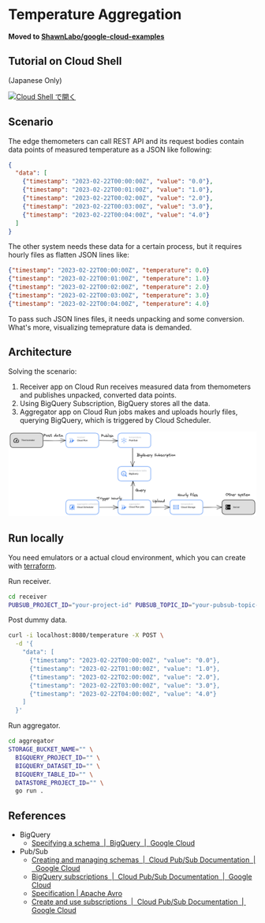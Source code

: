 # Temperature Aggregation

**Moved to [ShawnLabo/google-cloud-examples](https://github.com/ShawnLabo/google-cloud-examples/tree/main/go/temperature-aggregation)**

## Tutorial on Cloud Shell

(Japanese Only)

[![Cloud Shell で開く](https://gstatic.com/cloudssh/images/open-btn.svg)](https://shell.cloud.google.com/cloudshell/editor?cloudshell_git_repo=https%3A%2F%2Fgithub.com%2FShawnLabo%2FTAP&cloudshell_git_branch=main&cloudshell_workspace=go%2Ftemperature-aggregation&cloudshell_tutorial=TUTORIAL.ja.md)


## Scenario

The edge themometers can call REST API and its request bodies contain data points of measured
temperature as a JSON like following:

```json
{
  "data": [
    {"timestamp": "2023-02-22T00:00:00Z", "value": "0.0"},
    {"timestamp": "2023-02-22T00:01:00Z", "value": "1.0"},
    {"timestamp": "2023-02-22T00:02:00Z", "value": "2.0"},
    {"timestamp": "2023-02-22T00:03:00Z", "value": "3.0"},
    {"timestamp": "2023-02-22T00:04:00Z", "value": "4.0"}
  ]
}
```

The other system needs these data for a certain process, but it requires hourly files as flatten
JSON lines like:

```json
{"timestamp": "2023-02-22T00:00:00Z", "temperature": 0.0}
{"timestamp": "2023-02-22T00:01:00Z", "temperature": 1.0}
{"timestamp": "2023-02-22T00:02:00Z", "temperature": 2.0}
{"timestamp": "2023-02-22T00:03:00Z", "temperature": 3.0}
{"timestamp": "2023-02-22T00:04:00Z", "temperature": 4.0}
```

To pass such JSON lines files, it needs unpacking and some conversion. What's more, visualizing
temeprature data is demanded.

## Architecture

Solving the scenario:

1. Receiver app on Cloud Run receives measured data from themometers and publishes unpacked, 
   converted data points.
2. Using BigQuery Subscription, BigQuery stores all the data.
3. Aggregator app on Cloud Run jobs makes and uploads hourly files, querying BigQuery, which is
   triggered by Cloud Scheduler.

![architecture](./architecture.png)

## Run locally

You need emulators or a actual cloud environment, which you can create with
[terraform](https://github.com/ShawnLabo/TAP/tree/main/go/temperature-aggregation/terraform).

Run receiver.

```sh
cd receiver
PUBSUB_PROJECT_ID="your-project-id" PUBSUB_TOPIC_ID="your-pubsub-topic-id" go run .
```

Post dummy data.

```sh
curl -i localhost:8080/temperature -X POST \
  -d '{
    "data": [
      {"timestamp": "2023-02-22T00:00:00Z", "value": "0.0"},
      {"timestamp": "2023-02-22T01:00:00Z", "value": "1.0"},
      {"timestamp": "2023-02-22T02:00:00Z", "value": "2.0"},
      {"timestamp": "2023-02-22T03:00:00Z", "value": "3.0"},
      {"timestamp": "2023-02-22T04:00:00Z", "value": "4.0"}
    ]
  }'
```

Run aggregator.

```sh
cd aggregator
STORAGE_BUCKET_NAME="" \
  BIGQUERY_PROJECT_ID="" \
  BIGQUERY_DATASET_ID="" \
  BIGQUERY_TABLE_ID="" \
  DATASTORE_PROJECT_ID="" \
  go run .
```

## References

* BigQuery
  * [Specifying a schema  |  BigQuery  |  Google Cloud](https://cloud.google.com/bigquery/docs/schemas#specifying_a_json_schema_file)
* Pub/Sub
  * [Creating and managing schemas  |  Cloud Pub/Sub Documentation  |  Google Cloud](https://cloud.google.com/pubsub/docs/schemas)
  * [BigQuery subscriptions  |  Cloud Pub/Sub Documentation  |  Google Cloud](https://cloud.google.com/pubsub/docs/bigquery)
  * [Specification | Apache Avro](https://avro.apache.org/docs/1.11.1/specification/_print/#schema-declaration)
  * [Create and use subscriptions  |  Cloud Pub/Sub Documentation  |  Google Cloud](https://cloud.google.com/pubsub/docs/create-subscription#assign_bigquery_service_account)
